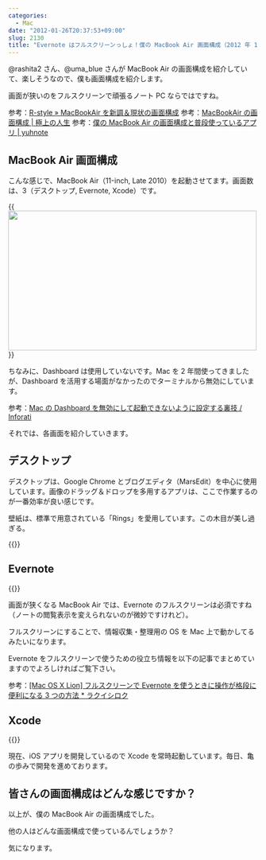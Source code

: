 ```yaml
---
categories:
  - Mac
date: "2012-01-26T20:37:53+09:00"
slug: 2130
title: "Evernote はフルスクリーンっしょ！僕の MacBook Air 画面構成（2012 年 1 月）を紹介します"
---
```


@rashita2 さん、@uma_blue さんが MacBook Air の画面構成を紹介していて、楽しそうなので、僕も画面構成を紹介します。

画面が狭いのをフルスクリーンで頑張るノート PC ならではですね。

参考：[R-style » MacBookAir を新調＆現状の画面構成](http://rashita.net/blog/?p=7293)
参考：[MacBookAir の画面構成 | 極上の人生](http://kawairi.jp/weblog/vita/201201254534)
参考：[僕の MacBook Air の画面構成と普段使っているアプリ | yuhnote](http://yuhnote.com/2012/01/27/macbook_air-spaces-apps/)

## MacBook Air 画面構成

こんな感じで、MacBook Air（11-inch, Late 2010）を起動させてます。画面数は、3（デスクトップ, Evernote, Xcode）です。

{{<img alt="" src="/images/2012/01/2130_1.png" width="500" height="281">}}

ちなみに、Dashboard は使用していないです。Mac を 2 年間使ってきましたが、Dashboard を活用する場面がなかったのでターミナルから無効にしています。

参考：[Mac の Dashboard を無効にして起動できないように設定する裏技 / Inforati](http://inforati.jp/apple/mac-tips-techniques/system-hints/how-to-disable-the-macos-dashboard-widgets.html)

それでは、各画面を紹介していきます。

## デスクトップ

デスクトップは、Google Chrome とブログエディタ（MarsEdit）を中心に使用しています。画像のドラッグ＆ドロップを多用するアプリは、ここで作業するのが一番効率が良い感じです。

壁紙は、標準で用意されている「Rings」を愛用しています。この木目が美し過ぎる。

{{<app id="402376225" title="MarsEdit 3.4.2（￥3,450）" src="http://a4.mzstatic.com/us/r1000/095/Purple/1c/4e/d9/mzi.gfwebzum.100x100-75.png">}}

## Evernote

{{<app id="406056744" title="Evernote 3.0.5（無料）" src="http://a2.mzstatic.com/us/r1000/110/Purple/d0/a4/4d/mzi.ziwoleis.100x100-75.png">}}

画面が狭くなる MacBook Air では、Evernote のフルスクリーンは必須ですね（ノートの閲覧表示を変えられないのが微妙ですけれど）。

フルスクリーンにすることで、情報収集・整理用の OS を Mac 上で動かしてるみたいになります。

Evernote をフルスクリーンで使うための役立ち情報を以下の記事でまとめていますのでよろしければご覧下さい。

参考：[[Mac OS X Lion] フルスクリーンで Evernote を使うときに操作が格段に便利になる 3 つの方法 \* ラクイシロク](http://rakuishi.com/archives/1348/)

## Xcode

{{<app id="448457090" title="Xcode 4.2.1（無料）" src="http://a2.mzstatic.com/us/r1000/069/Purple/ec/12/8f/mzi.uvaskrmv.100x100-75.png">}}

現在、iOS アプリを開発しているので Xcode を常時起動しています。毎日、亀の歩みで開発を進めております。

## 皆さんの画面構成はどんな感じですか？

以上が、僕の MacBook Air の画面構成でした。

他の人はどんな画面構成で使っているんでしょうか？

気になります。
